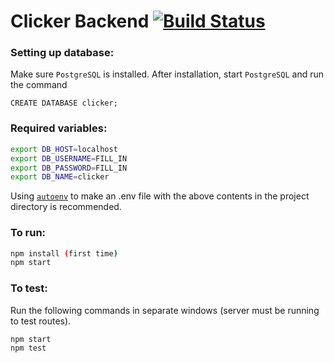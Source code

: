 # Clicker Backend [![Build Status](https://travis-ci.org/cuappdev/clicker-backend.svg?branch=master)](https://travis-ci.org/cuappdev/clicker-backend)

### Setting up database:
Make sure `PostgreSQL` is installed. After installation, start `PostgreSQL` and run the command
````
CREATE DATABASE clicker;
````

### Required variables:
````bash
export DB_HOST=localhost
export DB_USERNAME=FILL_IN
export DB_PASSWORD=FILL_IN
export DB_NAME=clicker
````
Using [`autoenv`](https://github.com/kennethreitz/autoenv) to make an .env file with the above contents in the project directory is recommended.

### To run:
````bash
npm install (first time)
npm start
````

### To test:
Run the following commands in separate windows (server must be running to test routes).
````
npm start
npm test
````
